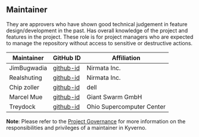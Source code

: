 ## Maintainer

They are approvers who have shown good technical judgement in feature design/development in the past. Has overall knowledge of the project and features in the project. These role is for project managers who are expected to manage the repository without access to sensitive or destructive actions.

| Maintainer  | GitHub ID                                   | Affiliation               |
| ----------- | ------------------------------------------- | ------------------------- |
| JimBugwadia | [github-id](https://github.com/JimBugwadia) | Nirmata Inc.              |
| Realshuting | [github-id](https://github.com/realshuting) | Nirmata Inc.              |
| Chip zoller | [github-id](https://github.com/chipzoller)  | dell                      |
| Marcel Mue  | [github-id](https://github.com/MarcelMue)   | Giant Swarm GmbH          |
| Treydock    | [github-id](https://github.com/treydock)    | Ohio Supercomputer Center |

**Note**: Please refer to the [Project Governance](https://kyverno.io/community/project-governance/) for more information on the responsibilities and privileges of a maintainer in Kyverno.
